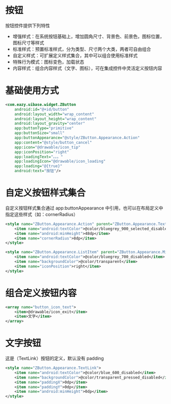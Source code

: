 # 按钮

按钮控件提供下列特性
- 增强样式：在系统按钮基础上，增加圆角尺寸、背景色、前景色，图标位置，图标尺寸等样式
- 标准样式：预置标准样式，分为类型、尺寸两个大类，两者可自由组合
- 自定义样式：可扩展定义样式集合，其中可以组合使用标准样式
- 特殊行为模式：图标变色，加载状态
- 内容样式：组合内容样式（文字、图标），可在集成控件中灵活定义按钮内容

# 基础使用方式
``` xml
<com.eazy.uibase.widget.ZButton
    android:id="@+id/button"
    android:layout_width="wrap_content"
    android:layout_height="wrap_content"
    android:layout_gravity="center"
    app:buttonType="primitive"
    app:buttonSize="small"
    app:buttonAppearance="@style/ZButton.Appearance.Action"
    app:content="@style/button_cancel"
    app:icon="@drawable/icon_tip"
    app:iconPosition="right"
    app:loadingText="。。。"
    app:loadingIcon="@drawable/icon_loading"
    app:loading="@{true}"
    android:text="按钮"/>
```

# 自定义按钮样式集合
自定义按钮样式集合通过 app:buttonAppearance 中引用，也可以在布局定义中指定这些样式（如：cornerRadius）
``` xml
<style name="ZButton.Appearance.Action" parent="ZButton.Appearance.TextLink.Middle">
    <item name="android:textColor">@color/bluegrey_900_selected_disabled</item>
    <item name="android:minHeight">48dp</item>
    <item name="cornerRadius">8dp</item>
</style>

<style name="ZButton.Appearance.ListItem" parent="ZButton.Appearance.Middle">
    <item name="android:textColor">@color/bluegrey_700_disabled</item>
    <item name="backgroundColor">@color/transparent</item>
    <item name="iconPosition">right</item>
</style>
```

# 组合定义按钮内容
``` xml
<array name="button_icon_text">
    <item>@drawable/icon_exit</item>
    <item>文字</item>
</array>
```

# 文字按钮
这是（TextLink）按钮的定义，默认没有 padding
``` xml
<style name="ZButton.Appearance.TextLink">
    <item name="android:textColor">@color/blue_600_disabled</item>
    <item name="backgroundColor">@color/transparent_pressed_disabled</item>
    <item name="paddingX">0dp</item>
    <item name="paddingY">0dp</item>
    <item name="android:minHeight">0dp</item>
</style>
```
